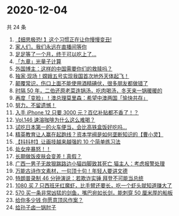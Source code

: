 # 2020-12-04

共 24 条

<!-- BEGIN ZHIHUVIDEO -->
<!-- 最后更新时间 Fri Dec 04 2020 17:08:17 GMT+0800 (CST) -->
1. [【细思极恐! 】这个习惯正在让你慢慢变丑!](https://www.zhihu.com/zvideo/1317518112674463744)
1. [家人们，我们永远在直播间等你](https://www.zhihu.com/zvideo/1317962546864115712)
1. [足足等了一个月，终于可以吃上了...](https://www.zhihu.com/zvideo/1317650465384521728)
1. [「九章」光量子计算](https://www.zhihu.com/zvideo/1318131819222016000)
1. [外国博主：这样的中国需要你们的救赎吗？](https://www.zhihu.com/zvideo/1317892655234174976)
1. [独家·现场！嫦娥五号实现我国首次地外天体起飞！](https://www.zhihu.com/zvideo/1317983242587267072)
1. [颠覆常识，伤口上面不能使用酒精碘伏，很多朋友都做错了](https://www.zhihu.com/zvideo/1318140030461304832)
1. [时隔 50 年，二伯还原老菜连锅汤，吃肉喝汤，冬天来一锅暖暖的](https://www.zhihu.com/zvideo/1317874026296037376)
1. [再度「变脸」！澳总理莫里森：希望中澳两国「愉快共存」](https://www.zhihu.com/zvideo/1317892299578273792)
1. [努力，不留遗憾！](https://www.zhihu.com/zvideo/1318182708929880064)
1. [入手 iPhone 12 只要 3000 元？百亿补贴都不香了！？](https://www.zhihu.com/zvideo/1317870838507614208)
1. [Vol.146 速溶咖啡为什么这么难喝？](https://www.zhihu.com/zvideo/1317915340333445120)
1. [试吃日本第一的火车便当，会比高铁盒饭好吃吗...](https://www.zhihu.com/zvideo/1317201588902612992)
1. [精英教育让人赢在起跑线？资本学阀是如何垄断知识的【曹小灵】](https://www.zhihu.com/zvideo/1317837052050567168)
1. [【抖抖村】让画技越来越强的 10 个简单练习法](https://www.zhihu.com/zvideo/1317877533488844800)
1. [处女座暴怒！！](https://www.zhihu.com/zvideo/1317836659723784192)
1. [长期做饭皮肤会变差！真假？](https://www.zhihu.com/zvideo/1317863287657816064)
1. [广西一男子无故狠踹路边小猫四脚致其死亡 猫主人：考虑报警处理](https://www.zhihu.com/zvideo/1317573245445554176)
1. [万能古诗作文素材，一句顶十句！年轻人要讲文德](https://www.zhihu.com/zvideo/1317903433723035648)
1. [特朗普录制 46 分钟演说：若欺诈实锤 拜登不可能当总统](https://www.zhihu.com/zvideo/1317786145409630208)
1. [1080 买 7 只西班牙红魔虾，比手臂还要长，吃一个虾头就知道赚大了](https://www.zhihu.com/zvideo/1317285154437099520)
1. [570 买一条非常凶猛的剑鱼，嘴巴宛如长剑，能刺穿 50 厘米厚的船板](https://www.zhihu.com/zvideo/1317741652580945920)
1. [给你多少钱 你愿意顶风作案？](https://www.zhihu.com/zvideo/1317416585779003392)
1. [给孙子卤一锅肘子](https://www.zhihu.com/zvideo/1317786365765906432)
<!-- END ZHIHUVIDEO -->
